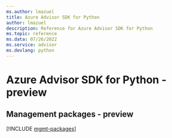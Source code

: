```yaml
---
ms.author: lmazuel
title: Azure Advisor SDK for Python
author: lmazuel
description: Reference for Azure Advisor SDK for Python
ms.topic: reference
ms.data: 07/26/2022
ms.service: advisor
ms.devlang: python
---
```

# Azure Advisor SDK for Python - preview

## Management packages - preview
[!INCLUDE [mgmt-packages](advisor-mgmt-index.md)]